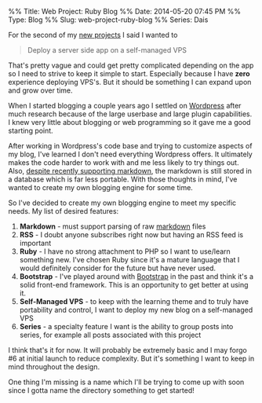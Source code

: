 %% Title: Web Project: Ruby Blog
%% Date: 2014-05-20 07:45 PM
%% Type: Blog
%% Slug: web-project-ruby-blog
%% Series: Dais

For the second of my [new projects](/2014/05/07/starting-projects/) I said I wanted to

> Deploy a server side app on a self-managed VPS

That's pretty vague and could get pretty complicated depending on the app so I need to strive to keep it simple to start. Especially because I have **zero** experience deploying VPS's. But it should be something I can expand upon and grow over time.

When I started blogging a couple years ago I settled on [Wordpress](http://wordpress.org) after much research because of the large userbase and large plugin capabilities. I knew very little about blogging or web programming so it gave me a good starting point.

After working in Wordpress's code base and trying to customize aspects of my blog, I've learned I don't need everything Wordpress offers. It ultimately makes the code harder to work with and me less likely to try things out. Also, [despite recently supporting markdown](http://jetpack.me/2014/01/31/jetpack-2-8-introducing-markdown-and-improving-monitor/), the markdown is still stored in a database which is far less portable. With those thoughts in mind, I've wanted to create my own blogging engine for some time.

So I've decided to create my own blogging engine to meet my specific needs. My list of desired features:

1. **Markdown** - must support parsing of raw [markdown](http://daringfireball.net/projects/markdown/) files
2. **RSS** - I doubt anyone subscribes right now but having an RSS feed is important
3. **Ruby** - I have no strong attachment to PHP so I want to use/learn something new. I've chosen Ruby since it's a mature language that I would definitely consider for the future but have never used.
4. **Bootstrap** - I've played around with [Bootstrap](http://getbootstrap.com) in the past and think it's a solid front-end framework. This is an opportunity to get better at using it.
5. **Self-Managed VPS** - to keep with the learning theme and to truly have portability and control, I want to deploy my new blog on a self-managed VPS
6. **Series** - a specialty feature I want is the ability to group posts into series, for example all posts associated with this project

I think that's it for now. It will probably be extremely basic and I may forgo #6 at initial launch to reduce complexity. But it's something I want to keep in mind throughout the design.

One thing I'm missing is a name which I'll be trying to come up with soon since I gotta name the directory something to get started!

